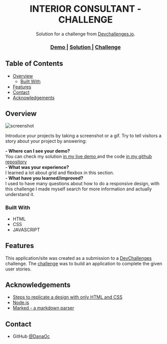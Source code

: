 <!-- Please update value in the {}  -->

<h1 align="center">INTERIOR CONSULTANT - CHALLENGE </h1>

<div align="center">
   Solution for a challenge from  <a href="http://devchallenges.io" target="_blank">Devchallenges.io</a>.
</div>

<div align="center">
  <h3>
    <a href="https://interiorsolutiondevc.netlify.app">
      Demo
    </a>
    <span> | </span>
    <a href="https://github.com/DanaOC/InteriorConsultant-DevC/">
      Solution
    </a>
    <span> | </span>
    <a href="https://devchallenges.io/challenges/Jymh2b2FyebRTUljkNcb">
      Challenge
    </a>
  </h3>
</div>

<!-- TABLE OF CONTENTS -->

## Table of Contents

- [Overview](#overview)
  - [Built With](#built-with)
- [Features](#features)
- [Contact](#contact)
- [Acknowledgements](#acknowledgements)

<!-- OVERVIEW -->

## Overview

![screenshot](https://devchallenges.io/_next/image?url=https%3A%2F%2Ffirebasestorage.googleapis.com%2Fv0%2Fb%2Fdevchallenges-1234.appspot.com%2Fo%2FchallengesDesigns%252FinteriorConsultantThumbnail.png%3Falt%3Dmedia%26token%3Dfb5f8229-8eb9-4d70-b0d4-fbd2829a0cf0&w=750&q=75)

Introduce your projects by taking a screenshot or a gif. Try to tell visitors a story about your project by answering:

<b>- Where can I see your demo?</b>
  <br> You can check my solution <a href="interiorsolutiondevc.netlify.app">in my live demo </a> and the code <a href="https://github.com/DanaOC/InteriorConsultant-DevC/">in my github repository</a>
  <br>
<b>- What was your experience?</b>
<br>I learned a lot about grid and flexbox in this section.
<br>
<b>- What have you learned/improved?</b>
<br> I used to have many questions about how to do a responsive design, with this challenge I made myself search for more information and actually understand it.
<br>

### Built With

<!-- This section should list any major frameworks that you built your project using. Here are a few examples.-->

- HTML
- CSS 
- JAVASCRIPT

## Features

<!-- List the features of your application or follow the template. Don't share the figma file here :) -->

This application/site was created as a submission to a [DevChallenges](https://devchallenges.io/challenges) challenge. The [challenge](https://devchallenges.io/challenges/Jymh2b2FyebRTUljkNcb) was to build an application to complete the given user stories.

## Acknowledgements

<!-- This section should list any articles or add-ons/plugins that helps you to complete the project. This is optional but it will help you in the future. For exmpale -->

- [Steps to replicate a design with only HTML and CSS](https://devchallenges-blogs.web.app/how-to-replicate-design/)
- [Node.js](https://nodejs.org/)
- [Marked - a markdown parser](https://github.com/chjj/marked)

## Contact


- GitHub [@DanaOc](https://github.com/DanaOC)

